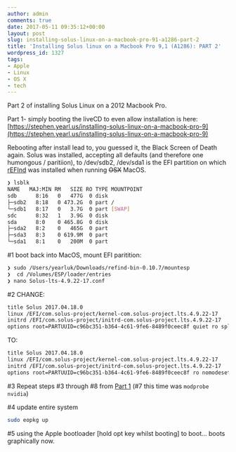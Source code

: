 ```yaml
---
author: admin
comments: true
date: 2017-05-11 09:35:12+00:00
layout: post
slug: installing-solus-linux-on-a-macbook-pro-91-a1286-part-2
title: 'Installing Solus linux on a Macbook Pro 9,1 (A1286): PART 2'
wordpress_id: 1327
tags:
- Apple
- Linux
- OS X
- tech
---
```


Part 2 of installing Solus Linux on a 2012 Macbook Pro.

Part 1- simply booting the liveCD to even allow installation is here:
[https://stephen.yearl.us/installing-solus-linux-on-a-macbook-pro-9](https://stephen.yearl.us/installing-solus-linux-on-a-macbook-pro-9)

Rebooting after install lead to, you guessed it, the Black Screen of Death again. Solus was installed, accepting all defaults (and therefore one humongous / paritiion), to /dev/sdb2, /dev/sda1 is the EFI partition on which [rEFInd](http://www.rodsbooks.com/refind/index.html) was installed when running <del>OSX</del> MacOS.

```bash
❯ lsblk
NAME   MAJ:MIN RM   SIZE RO TYPE MOUNTPOINT
sdb      8:16   0   477G  0 disk 
├─sdb2   8:18   0 473.2G  0 part /
└─sdb1   8:17   0   3.7G  0 part [SWAP]
sdc      8:32   1   3.9G  0 disk 
sda      8:0    0 465.8G  0 disk 
├─sda2   8:2    0   465G  0 part 
├─sda3   8:3    0 619.9M  0 part 
└─sda1   8:1    0   200M  0 part 
```

#1 boot back into MacOS, mount EFI paritition:
```bash
❯ sudo /Users/yearluk/Downloads/refind-bin-0.10.7/mountesp
❯  cd /Volumes/ESP/loader/entries
❯ nano Solus-lts-4.9.22-17.conf
```

#2 CHANGE:
```bash
title Solus 2017.04.18.0
linux /EFI/com.solus-project/kernel-com.solus-project.lts.4.9.22-17
initrd /EFI/com.solus-project/initrd-com.solus-project.lts.4.9.22-17
options root=PARTUUID=c96bc351-b364-4c61-9fe6-8489f0ceec8f quiet ro splash resume=UUID=8f7d1509-fe95-4e47-8017-41611ad0a14c
```

TO:
```bash
title Solus 2017.04.18.0
linux /EFI/com.solus-project/kernel-com.solus-project.lts.4.9.22-17
initrd /EFI/com.solus-project/initrd-com.solus-project.lts.4.9.22-17
options root=PARTUUID=c96bc351-b364-4c61-9fe6-8489f0ceec8f ro nomodeset nouveau.blacklist=1  resume=UUID=8f7d1509-fe95-4e47-8017-41611ad0a14c text 3
```

#3 Repeat steps #3 through #8 from [Part 1](http://stephen.yearl.us/installing-solus-linux-on-a-macbook-pro-91-a1286/) (#7 this time was `modprobe nvidia`)

#4 update entire system
```bash
sudo eopkg up
```

#5 using the Apple bootloader [hold opt key whilst booting] to boot... boots graphically now.
